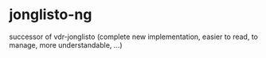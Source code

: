 # jonglisto-ng
successor of vdr-jonglisto (complete new implementation, easier to read, to manage, more understandable, ...)
